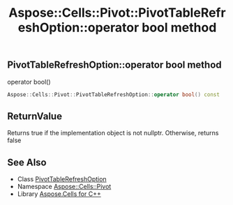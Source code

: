 ﻿---
title: Aspose::Cells::Pivot::PivotTableRefreshOption::operator bool method
linktitle: operator bool
second_title: Aspose.Cells for C++ API Reference
description: 'Aspose::Cells::Pivot::PivotTableRefreshOption::operator bool method. operator bool() in C++.'
type: docs
weight: 400
url: /cpp/aspose.cells.pivot/pivottablerefreshoption/operator_bool/
---
## PivotTableRefreshOption::operator bool method


operator bool()

```cpp
Aspose::Cells::Pivot::PivotTableRefreshOption::operator bool() const
```


## ReturnValue

Returns true if the implementation object is not nullptr. Otherwise, returns false

## See Also

* Class [PivotTableRefreshOption](../)
* Namespace [Aspose::Cells::Pivot](../../)
* Library [Aspose.Cells for C++](../../../)
